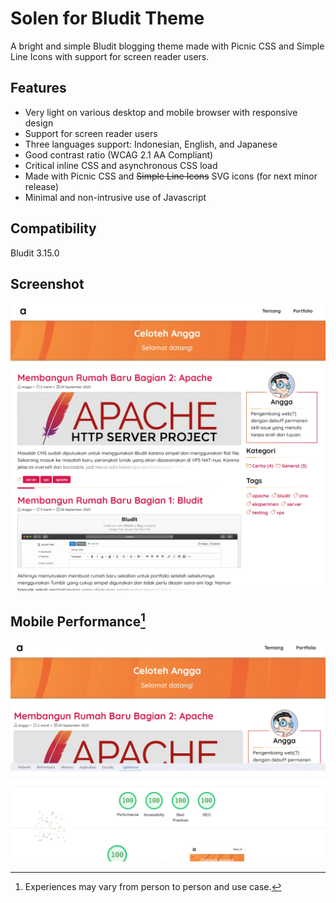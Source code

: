 # Solen for Bludit Theme

A bright and simple Bludit blogging theme made with Picnic CSS and Simple Line Icons with support for screen reader users. 

## Features

- Very light on various desktop and mobile browser with responsive design
- Support for screen reader users
- Three languages support: Indonesian, English, and Japanese
- Good contrast ratio (WCAG 2.1 AA Compliant)
- Critical inline CSS and asynchronous CSS load
- Made with Picnic CSS and ~~Simple Line Icons~~ SVG icons (for next minor release)
- Minimal and non-intrusive use of Javascript

## Compatibility

Bludit 3.15.0

## Screenshot

![Solen theme for bludit screenshot showing its main page with several articles listed and a sidebar](solenscreenshot.webp)

## Mobile Performance[^1]

![Solen theme performance on PageSpeed for mobile mode showing all 100 for Performance, Accessibility, Best Practice, and SEO](solenpagespeed.webp)

[^1]: Experiences may vary from person to person and use case.